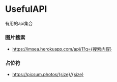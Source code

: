 # UsefulAPI
有用的api集合

### 图片搜索
- https://imsea.herokuapp.com/api/1?q={搜索内容}
### 占位符
- https://picsum.photos/{size}/{size}
